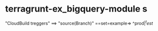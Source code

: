 # terragrunt-ex_bigquery-module s

"CloudBuild treggers" ==> "source(Branch)" ==set=example=> ^prod$|^test$ 